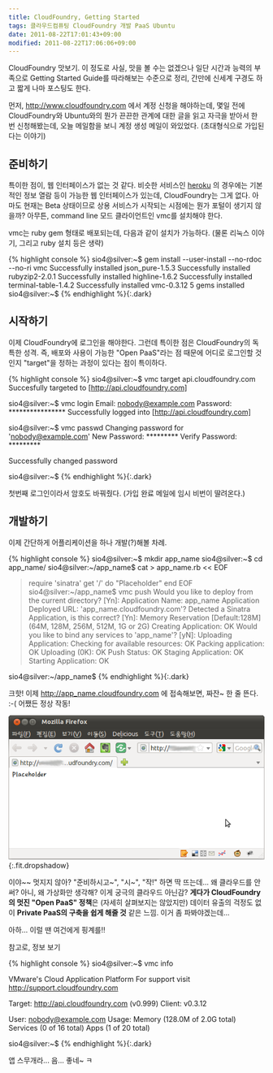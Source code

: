 ```yaml
---
title: CloudFoundry, Getting Started
tags: 클라우드컴퓨팅 CloudFoundry 개발 PaaS Ubuntu
date: 2011-08-22T17:01:43+09:00
modified: 2011-08-22T17:06:06+09:00
---
```

CloudFoundry 맛보기. 이 정도로 사실, 맛을 볼 수는 없겠으나 일단 시간과 능력의
부족으로 Getting Started Guide를 따라해보는 수준으로 정리, 간만에 신세계
구경도 하고 짧게 나마 포스팅도 한다.

먼저, <http://www.cloudfoundry.com> 에서 계정 신청을 해야하는데, 몇일 전에
CloudFoundry와 Ubuntu와의 뭔가 끈끈한 관계에 대한 글을 읽고 자극을 받아서
한 번 신청해봤는데, 오늘 메일함을 보니 계정 생성 메일이 와있었다.
(초대형식으로 가입된다는 이야기)

## 준비하기

특이한 점이, 웹 인터페이스가 없는 것 같다. 비슷한 서비스인
[heroku](http://www.keroku.com) 의 경우에는 기본적인 정보 열람 등이 가능한
웹 인터페이스가 있는데, CloudFoundry는 그게 없다. 아마도 현재는 Beta
상태이므로 상용 서비스가 시작되는 시점에는 뭔가 포털이 생기지 않을까?
아무튼, command line 모드 클라이언트인 vmc를 설치해야 한다.

vmc는 ruby gem 형태로 배포되는데, 다음과 같이 설치가 가능하다.
(물론 리눅스 이야기, 그리고 ruby 설치 등은 생략)

{% highlight console %}
sio4@silver:~$ gem install --user-install --no-rdoc --no-ri vmc
Successfully installed json_pure-1.5.3
Successfully installed rubyzip2-2.0.1
Successfully installed highline-1.6.2
Successfully installed terminal-table-1.4.2
Successfully installed vmc-0.3.12
5 gems installed
sio4@silver:~$
{% endhighlight %}{:.dark}

## 시작하기

이제 CloudFoundry에 로그인을 해야한다. 그런데 특이한 점은 CloudFoundry의
독특한 성격. 즉, 배포와 사용이 가능한 "Open PaaS"라는 점 때문에 어디로
로그인할 것인지 "target"을 정하는 과정이 있다는 점이 특이하다.

{% highlight console %}
sio4@silver:~$ vmc target api.cloudfoundry.com
Succesfully targeted to [http://api.cloudfoundry.com]

sio4@silver:~$ vmc login
Email: nobody@example.com
Password: ****************
Successfully logged into [http://api.cloudfoundry.com]

sio4@silver:~$ vmc passwd
Changing password for 'nobody@example.com'
New Password: *********
Verify Password: *********

Successfully changed password

sio4@silver:~$
{% endhighlight %}{:.dark}

첫번째 로그인이라서 암호도 바꿔줬다. (가입 완료 메일에 임시 비번이 딸려온다.)

## 개발하기

이제 간단하게 어플리케이션을 하나 개발(?)해볼 차례.

{% highlight console %}
sio4@silver:~$ mkdir app_name
sio4@silver:~$ cd app_name/
sio4@silver:~/app_name$ cat > app_name.rb << EOF
> require 'sinatra'
> get '/' do
>   "Placeholder"
> end
> EOF
sio4@silver:~/app_name$ vmc push
Would you like to deploy from the current directory? [Yn]:
Application Name: app_name
Application Deployed URL: 'app_name.cloudfoundry.com'?
Detected a Sinatra Application, is this correct? [Yn]:
Memory Reservation [Default:128M] (64M, 128M, 256M, 512M, 1G or 2G)
Creating Application: OK
Would you like to bind any services to 'app_name'? [yN]:
Uploading Application:
  Checking for available resources: OK
  Packing application: OK
  Uploading (0K): OK
Push Status: OK
Staging Application: OK
Starting Application: OK

sio4@silver:~/app_name$
{% endhighlight %}{:.dark}

크핫! 이제 http://app_name.cloudfoundry.com 에 접속해보면, 짜잔~ 한 줄 뜬다.
:-( 어쨌든 정상 작동!

![CF](/attachments/2011-08-22-cloudfoundry.png){:.fit.dropshadow}

이야~~ 멋지지 않아? "준비하시고~", "시~", "작!" 하면 딱 뜨는데...
왜 클라우드를 안써? 아니, 왜 가상화만 생각해? 이게 궁극의 클라우드 아닌감?
**게다가 CloudFoundry의 멋진 "Open PaaS" 정책**은 (자세히 살펴보지는 않았지만)
데이터 유출의 걱정도 없이 **Private PaaS의 구축을 쉽게 해줄 것** 같은 느낌.
이거 좀 파봐야겠는데...

아하... 이럴 땐 여건에게 핑계를!!

참고로, 정보 보기

{% highlight console %}
sio4@silver:~$ vmc info

VMware's Cloud Application Platform
For support visit http://support.cloudfoundry.com

Target:   http://api.cloudfoundry.com (v0.999)
Client:   v0.3.12

User:     nobody@example.com
Usage:    Memory   (128.0M of 2.0G total)
          Services (0 of 16 total)
          Apps     (1 of 20 total)

sio4@silver:~$
{% endhighlight %}{:.dark}

앱 스무개라... 음... 좋네~ ㅋ

